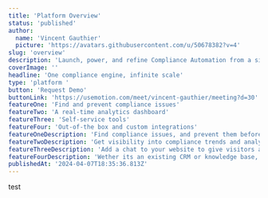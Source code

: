 ```yaml
---
title: 'Platform Overview'
status: 'published'
author:
  name: 'Vincent Gauthier'
  picture: 'https://avatars.githubusercontent.com/u/50678382?v=4'
slug: 'overview'
description: 'Launch, power, and refine Compliance Automation from a single platform.'
coverImage: ''
headline: 'One compliance engine, infinite scale'
type: 'platform '
button: 'Request Demo'
buttonLink: 'https://usemotion.com/meet/vincent-gauthier/meeting?d=30'
featureOne: 'Find and prevent compliance issues'
featureTwo: 'A real-time analytics dashboard'
featureThree: 'Self-service tools'
featureFour: 'Out-of-the box and custom integrations'
featureOneDescription: 'Find compliance issues, and prevent them before they happen with our GenAI-powered platform.'
featureTwoDescription: 'Get visibility into compliance trends and analyze insights from chats, FAQ''s, reports and more.'
featureThreeDescription: 'Add a chat to your website to give visitors answers to compliance questions, rather than information.'
featureFourDescription: 'Wether its an existing CRM or knowledge base, we seamlessly integrate to virtually any public and private legal database.'
publishedAt: '2024-04-07T18:35:36.813Z'
---
```


test